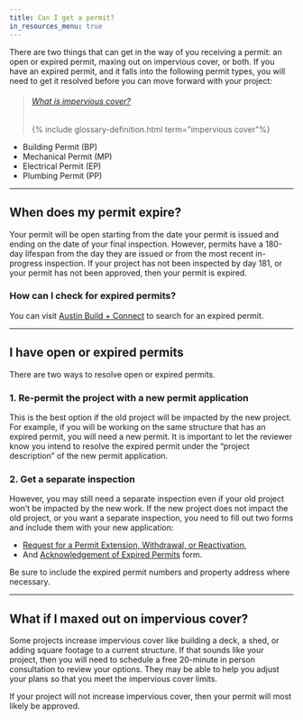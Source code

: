 ```yaml
---
title: Can I get a permit?
in_resources_menu: true
---
```



There are two things that can get in the way of you receiving a permit: an open or expired permit, maxing out on impervious cover, or both. If you have an expired permit, and it falls into the following permit types, you will need to get it resolved before you can move forward with your project:

> ###### [What is impervious cover?](/resources/glossary/impervious-cover)
>
> {% include glossary-definition.html term="impervious cover"%}


* Building Permit (BP)
* Mechanical Permit (MP)
* Electrical Permit (EP)
* Plumbing Permit (PP)

---

## When does my permit expire?

Your permit will be open starting from the date your permit is issued and ending on the date of your final inspection. However, permits have a 180-day lifespan from the day they are issued or from the most recent in-progress inspection. If your project has not been inspected by day 181, or your permit has not been approved, then your permit is expired.

### How can I check for expired permits?

You can visit [Austin Build + Connect](https://abc.austintexas.gov/web/permit/public-search-other) to search for an expired permit.

---

## I have open or expired permits

There are two ways to resolve open or expired permits.

### 1. Re-permit the project with a new permit application

This is the best option if the old project will be impacted by the new project. For example, if you will be working on the same structure that has an expired permit, you will need a new permit. It is important to let the reviewer know you intend to resolve the expired permit under the “project description” of the new permit application.

### 2. Get a separate inspection

However, you may still need a separate inspection even if your old project won’t be impacted by the new work. If the new project does not impact the old project, or you want a separate inspection, you need to fill out two forms and include them with your new application:

* [Request for a Permit Extension, Withdrawal, or Reactivation](http://www.austintexas.gov/sites/default/files/files/Planning/Applications_Forms/Request_for_Permit_Extension__Withdrawal_or_Reactivation.pdf),
* And [Acknowledgement of Expired Permits](http://www.austintexas.gov/sites/default/files/files/Planning/Applications_Forms/acknowlege_expired_permits.pdf) form.

Be sure to include the expired permit numbers and property address where necessary.

---

## What if I maxed out on impervious cover?

Some projects increase impervious cover like building a deck, a shed, or adding square footage to a current structure. If that sounds like your project, then you will need to schedule a free 20-minute in person consultation to review your options. They may be able to help you adjust your plans so that you meet the impervious cover limits.

If your project will not increase impervious cover, then your permit will most likely be approved.
